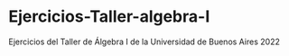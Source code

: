 # Ejercicios-Taller-algebra-I
Ejercicios del Taller de Álgebra I de la Universidad de Buenos Aires 2022
